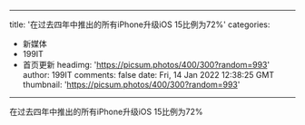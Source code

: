 
---
title: '在过去四年中推出的所有iPhone升级iOS 15比例为72%'
categories: 
 - 新媒体
 - 199IT
 - 首页更新
headimg: 'https://picsum.photos/400/300?random=993'
author: 199IT
comments: false
date: Fri, 14 Jan 2022 12:38:25 GMT
thumbnail: 'https://picsum.photos/400/300?random=993'
---

<div>   
在过去四年中推出的所有iPhone升级iOS 15比例为72%  
</div>
            